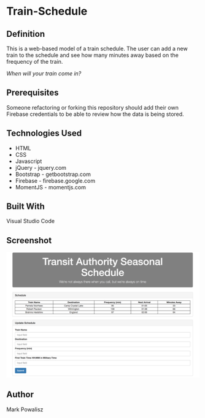 # Train-Schedule

## Definition

This is a web-based model of a train schedule. The user can add a new train to the schedule and see how many minutes away based on the frequency of the train.

_When will your train come in?_

## Prerequisites

Someone refactoring or forking this repository should add their own Firebase credentials to be able to review how the data is being stored.

## Technologies Used

- HTML
- CSS
- Javascript
- jQuery - jquery.com
- Bootstrap - getbootstrap.com
- Firebase - firebase.google.com
- MomentJS - momentjs.com

## Built With

Visual Studio Code

## Screenshot

![alt text](assets/images/Train_Schedule.png "Train Schedule")

## Author

Mark Powalisz
